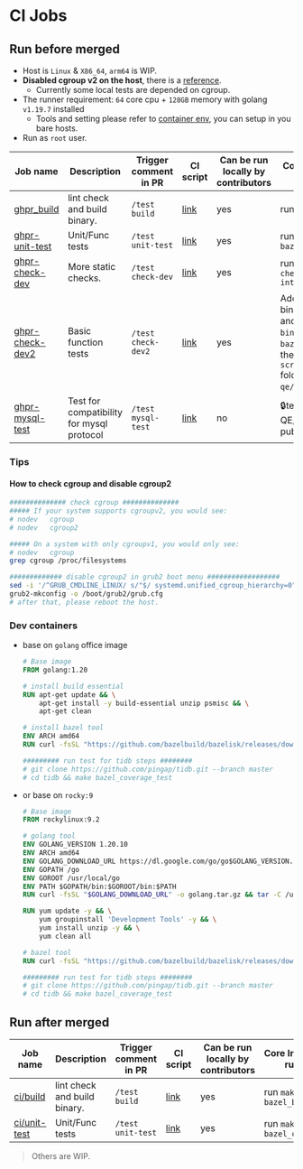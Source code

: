 CI Jobs
===

## Run before merged

- Host is `Linux` & `X86_64`, `arm64` is WIP.
- **Disabled cgroup v2 on the host**, there is a [reference](#how-to-check-cgroup-and-disable-cgroup2).
  - Currently some local tests are depended on cgroup.
- The runner requirement: `64` core cpu + `128GB` memory with golang `v1.19.7` installed
  - Tools and setting please refer to [container env](#dev-containers), you can setup in you bare hosts.
- Run as `root` user.
 
| Job name                                                            | Description                               | Trigger comment in PR | CI script                                                     | Can be run locally by contributors | Core Instructions to run locally                                                                                                                                                                                                                                                               |
| ------------------------------------------------------------------- | ----------------------------------------- | --------------------- | ------------------------------------------------------------- | ---------------------------------- | ---------------------------------------------------------------------------------------------------------------------------------------------------------------------------------------------------------------------------------------------------------------------------------------------- |
| [ghpr_build](/jobs/pingcap/tidb/latest/ghpr_build.groovy)           | lint check and build binary.              | `/test build`         | [link](/pipelines/pingcap/tidb/latest/ghpr_build.groovy)      | yes                                | run `make bazel_build`                                                                                                                                                                                                                                                                         |
| [ghpr-unit-test](/jobs/pingcap/tidb/latest/ghpr_unit_test.groovy)   | Unit/Func tests                           | `/test unit-test`     | [link](/pipelines/pingcap/tidb/latest/ghpr_unit_test.groovy)  | yes                                | run `make bazel_coverage_test`                                                                                                                                                                                                                                                                 | yes |
| [ghpr-check-dev](/jobs/pingcap/tidb/latest/ghpr_check.groovy)       | More static checks.                       | `/test check-dev`     | [link](/pipelines/pingcap/tidb/latest/ghpr_check.groovy)      | yes                                | run `make gogenerate check integrationtest`                                                                                                                                                                                                                                                        |
| [ghpr-check-dev2](/jobs/pingcap/tidb/latest/ghpr_check2.groovy)     | Basic function tests                      | `/test check-dev2`    | [link](/pipelines/pingcap/tidb/latest/ghpr_check2.groovy)     | yes                                | Add component binaries `tikv-server` and `pd-server` to the `bin/` dir after `make bazel_build`, then run the scripts in `scripts/pingcap/tidb` folder of  `pingcap-qe/ci` repo, [detail](https://github.com/PingCAP-QE/ci/blob/main/pipelines/pingcap/tidb/latest/ghpr_check2.groovy#L79-L86) |
| [ghpr-mysql-test](/jobs/pingcap/tidb/latest/ghpr_mysql_test.groovy) | Test for compatibility for mysql protocol | `/test mysql-test`    | [link](/pipelines/pingcap/tidb/latest/ghpr_mysql_test.groovy) | no                                 | 🔒test repo(PingCAP-QE/tidb-test) not public                                                                                                                                                                                                                                                       |


### Tips

#### How to check cgroup and disable cgroup2

```bash
############## check cgroup ##############
##### If your system supports cgroupv2, you would see:
# nodev   cgroup
# nodev   cgroup2

##### On a system with only cgroupv1, you would only see:
# nodev   cgroup
grep cgroup /proc/filesystems

############# disable cgroup2 in grub2 boot menu ################## 
sed -i '/^GRUB_CMDLINE_LINUX/ s/"$/ systemd.unified_cgroup_hierarchy=0"/' /etc/default/grub
grub2-mkconfig -o /boot/grub2/grub.cfg
# after that, please reboot the host.
```

### Dev containers

- base on `golang` office image
    ```Dockerfile
    # Base image
    FROM golang:1.20

    # install build essential
    RUN apt-get update && \
        apt-get install -y build-essential unzip psmisc && \
        apt-get clean

    # install bazel tool
    ENV ARCH amd64    
    RUN curl -fsSL "https://github.com/bazelbuild/bazelisk/releases/download/v1.16.0/bazelisk-linux-${ARCH}" -o /usr/local/bin/bazel && chmod +x /usr/local/bin/bazel

    ######### run test for tidb steps ########
    # git clone https://github.com/pingap/tidb.git --branch master
    # cd tidb && make bazel_coverage_test
    ```
- or base on `rocky:9`
    ```Dockerfile
    # Base image
    FROM rockylinux:9.2

    # golang tool
    ENV GOLANG_VERSION 1.20.10
    ENV ARCH amd64
    ENV GOLANG_DOWNLOAD_URL https://dl.google.com/go/go$GOLANG_VERSION.linux-$ARCH.tar.gz
    ENV GOPATH /go
    ENV GOROOT /usr/local/go
    ENV PATH $GOPATH/bin:$GOROOT/bin:$PATH
    RUN curl -fsSL "$GOLANG_DOWNLOAD_URL" -o golang.tar.gz && tar -C /usr/local -xzf golang.tar.gz && rm golang.tar.gz    

    RUN yum update -y && \
        yum groupinstall 'Development Tools' -y && \
        yum install unzip -y && \
        yum clean all        

    # bazel tool
    RUN curl -fsSL "https://github.com/bazelbuild/bazelisk/releases/download/v1.16.0/bazelisk-linux-${ARCH}" -o /usr/local/bin/bazel && chmod +x /usr/local/bin/bazel

    ######### run test for tidb steps ########
    # git clone https://github.com/pingap/tidb.git --branch master
    # cd tidb && make bazel_coverage_test
    ```

## Run after merged

| Job name                                                         | Description                  | Trigger comment in PR | CI script                                                  | Can be run locally by contributors | Core Instructions to run locally |
| ---------------------------------------------------------------- | ---------------------------- | --------------------- | ---------------------------------------------------------- | ---------------------------------- | -------------------------------- |
| [ci/build](/jobs/pingcap/tidb/latest/merged_build.groovy)        | lint check and build binary. | `/test build`         | [link](/pipelines/pingcap/tidb/latest/merged_build.groovy) | yes                                | run `make bazel_build`           |
| [ci/unit-test](jobs/pingcap/tidb/latest/merged_unit_test.groovy) | Unit/Func tests              | `/test unit-test`     | [link](/pipelines/pingcap/tidb/latest/merged_build.groovy) | yes                                | run `make bazel_coverage_test`   |

> Others are WIP.
